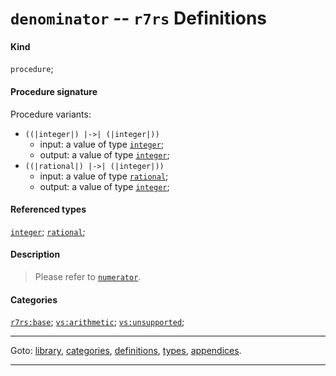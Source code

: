 

<a id='definition__r7rs__denominator'></a>

# `denominator` -- `r7rs` Definitions


#### Kind

`procedure`;


#### Procedure signature

Procedure variants:
 * `((|integer|) |->| (|integer|))`
   * input: a value of type [`integer`](../../r7rs/types/integer.md#type__r7rs__integer);
   * output: a value of type [`integer`](../../r7rs/types/integer.md#type__r7rs__integer);
 * `((|rational|) |->| (|integer|))`
   * input: a value of type [`rational`](../../r7rs/types/rational.md#type__r7rs__rational);
   * output: a value of type [`integer`](../../r7rs/types/integer.md#type__r7rs__integer);


#### Referenced types

[`integer`](../../r7rs/types/integer.md#type__r7rs__integer);
[`rational`](../../r7rs/types/rational.md#type__r7rs__rational);


#### Description

> Please refer to [`numerator`](../../r7rs/definitions/numerator.md#definition__r7rs__numerator).


#### Categories

[`r7rs:base`](../../r7rs/categories/r7rs_3a_base.md#category__r7rs__r7rs_3a_base);
[`vs:arithmetic`](../../r7rs/categories/vs_3a_arithmetic.md#category__r7rs__vs_3a_arithmetic);
[`vs:unsupported`](../../r7rs/categories/vs_3a_unsupported.md#category__r7rs__vs_3a_unsupported);

----

Goto: [library](../../r7rs/_index.md#library__r7rs), [categories](../../r7rs/categories/_index.md#toc__r7rs__categories), [definitions](../../r7rs/definitions/_index.md#toc__r7rs__definitions), [types](../../r7rs/types/_index.md#toc__r7rs__types), [appendices](../../r7rs/appendices/_index.md#toc__r7rs__appendices).

----

